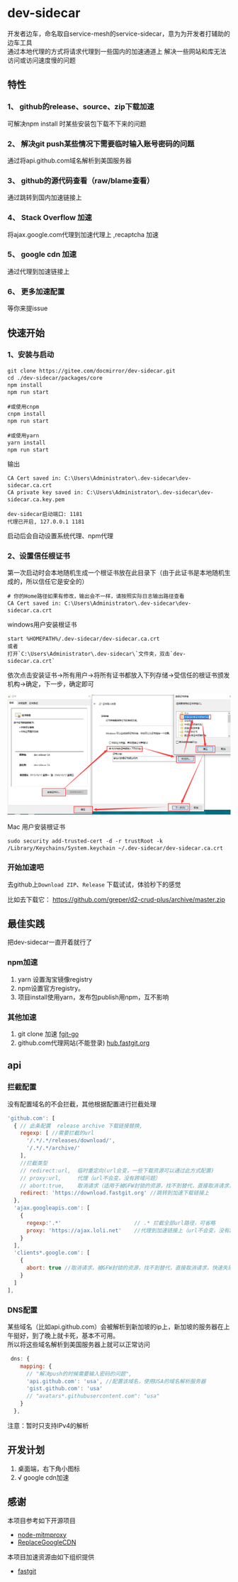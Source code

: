 # dev-sidecar
开发者边车，命名取自service-mesh的service-sidecar，意为为开发者打辅助的边车工具    
通过本地代理的方式将请求代理到一些国内的加速通道上
解决一些网站和库无法访问或访问速度慢的问题

## 特性

### 1、 github的release、source、zip下载加速
可解决npm install 时某些安装包下载不下来的问题

### 2、 解决git push某些情况下需要临时输入账号密码的问题
通过将api.github.com域名解析到美国服务器

### 3、 github的源代码查看（raw/blame查看）
通过跳转到国内加速链接上
### 4、 Stack Overflow 加速
将ajax.google.com代理到加速代理上 ,recaptcha 加速
### 5、 google cdn 加速
通过代理到加速链接上

### 6、 更多加速配置
等你来提issue

## 快速开始

### 1、安装与启动
```shell
git clone https://gitee.com/docmirror/dev-sidecar.git
cd ./dev-sidecar/packages/core
npm install
npm run start

#或使用cnpm
cnpm install
npm run start

#或使用yarn
yarn install
npm run start

```

输出
```
CA Cert saved in: C:\Users\Administrator\.dev-sidecar\dev-sidecar.ca.crt
CA private key saved in: C:\Users\Administrator\.dev-sidecar\dev-sidecar.ca.key.pem

dev-sidecar启动端口: 1181
代理已开启, 127.0.0.1 1181

```
启动后会自动设置系统代理、npm代理   

### 2、设置信任根证书

第一次启动时会本地随机生成一个根证书放在此目录下（由于此证书是本地随机生成的，所以信任它是安全的）   
```
# 你的Home路径如果有修改，输出会不一样，请按照实际日志输出路径查看
CA Cert saved in: C:\Users\Administrator\.dev-sidecar\dev-sidecar.ca.crt
```

windows用户安装根证书
```
start %HOMEPATH%/.dev-sidecar/dev-sidecar.ca.crt
或者 
打开`C:\Users\Administrator\.dev-sidecar\`文件夹，双击`dev-sidecar.ca.crt`
```
依次点击安装证书->所有用户->将所有证书都放入下列存储->受信任的根证书颁发机构->确定，下一步，确定即可

![](./doc/setup.png)

Mac 用户安装根证书
```
sudo security add-trusted-cert -d -r trustRoot -k /Library/Keychains/System.keychain ~/.dev-sidecar/dev-sidecar.ca.crt
```

### 开始加速吧
去github上`Download ZIP`、`Release` 下载试试，体验秒下的感觉

比如去下载它： https://github.com/greper/d2-crud-plus/archive/master.zip



## 最佳实践

把dev-sidecar一直开着就行了

### npm加速
 1. yarn 设置淘宝镜像registry
 2. npm设置官方registry。 
 3. 项目install使用yarn，发布包publish用npm，互不影响
 
### 其他加速
 1. git clone 加速  [fgit-go](https://github.com/FastGitORG/fgit-go)
 2. github.com代理网站(不能登录) [hub.fastgit.org](https://hub.fastgit.org/)


## api

### 拦截配置
没有配置域名的不会拦截，其他根据配置进行拦截处理
```js
'github.com': [
  { // 此条配置  release archive 下载链接替换,
    regexp: [ //需要拦截的url
      '/.*/.*/releases/download/',
      '/.*/.*/archive/'
    ],
    //拦截类型
    // redirect:url,  临时重定向(url会变，一些下载资源可以通过此方式配置)
    // proxy:url,     代理（url不会变，没有跨域问题）
    // abort:true,    取消请求（适用于被GFW封锁的资源，找不到替代，直接取消请求，快速失败，节省时间）
    redirect: 'https://download.fastgit.org' //跳转到加速下载链接上
  },
  'ajax.googleapis.com': [
    {
      regexp:'.*'                       // .* 拦截全部url路径，可省略
      proxy: 'https://ajax.loli.net'    //代理到加速链接上（url不会变，没有跨域问题，适用于一些静态资源比如js、css的请求）
    }
  ],
  'clients*.google.com': [ 
    {
      abort: true //取消请求，被GFW封锁的资源，找不到替代，直接取消请求，快速失败，节省时间
    }
  ]
],
```

### DNS配置
某些域名（比如api.github.com）会被解析到新加坡的ip上，新加坡的服务器在上午挺好，到了晚上就卡死，基本不可用。     
所以将这些域名解析到美国服务器上就可以正常访问

```js
 dns: {
    mapping: {
      // "解决push的时候需要输入密码的问题",
      'api.github.com': 'usa', //配置该域名，使用USA的域名解析服务器
      'gist.github.com': 'usa'
      // "avatars*.githubusercontent.com": "usa"
    }
  },
```

注意：暂时只支持IPv4的解析


## 开发计划
1. 桌面端，右下角小图标
2. √ google cdn加速 

## 感谢
本项目参考如下开源项目
* [node-mitmproxy](https://github.com/wuchangming/node-mitmproxy)   
* [ReplaceGoogleCDN](https://github.com/justjavac/ReplaceGoogleCDN)

本项目加速资源由如下组织提供
* [fastgit](https://fastgit.org/)
